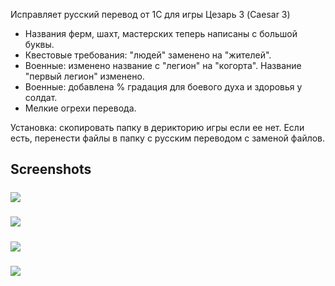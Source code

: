 Исправляет русский перевод от 1С для игры Цезарь 3 (Caesar 3)
- Названия ферм, шахт, мастерских теперь написаны с большой буквы.
- Квестовые требования: "людей" заменено на "жителей".
- Военные: изменено название с "легион" на "когорта". Название "первый легион" изменено.
- Военные: добавлена % градация для боевого духа и здоровья у солдат.
- Мелкие огрехи перевода.

Установка: скопировать папку в дерикторию игры если ее нет. Если есть, перенести файлы в папку с русским переводом с заменой файлов.

## Screenshots
#####
<img src="https://i.imgur.com/mtKAWN0.jpeg" />

#####
<img src="https://i.imgur.com/snWSPcw.jpeg" />

#####
<img src="https://i.imgur.com/Dk3zkOh.jpeg" />

#####
<img src="https://i.imgur.com/NkLi6zk.jpeg" />
